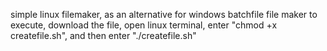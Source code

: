 simple linux filemaker, as an alternative for windows batchfile file maker
to execute, download the file, open linux terminal, enter "chmod +x createfile.sh", and then enter "./createfile.sh"

